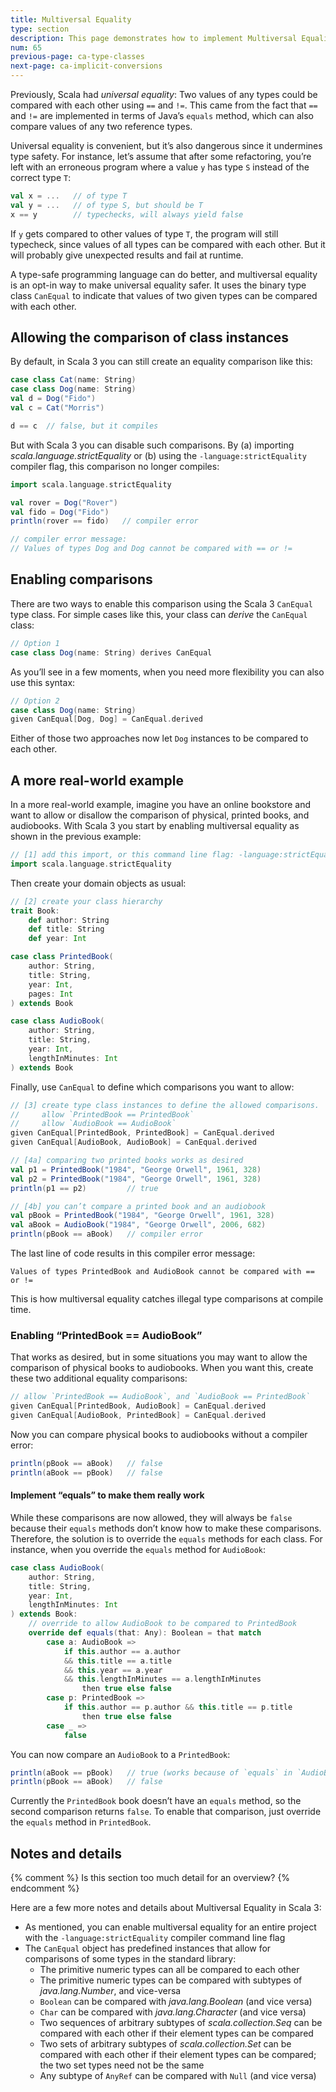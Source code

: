 ```yaml
---
title: Multiversal Equality
type: section
description: This page demonstrates how to implement Multiversal Equality in Scala 3.
num: 65
previous-page: ca-type-classes
next-page: ca-implicit-conversions
---
```



Previously, Scala had *universal equality*: Two values of any types could be compared with each other using `==` and `!=`. This came from the fact that `==` and `!=` are implemented in terms of Java’s `equals` method, which can also compare values of any two reference types.

Universal equality is convenient, but it’s also dangerous since it undermines type safety. For instance, let’s assume that after some refactoring, you’re left with an erroneous program where a value `y` has type `S` instead of the correct type `T`:

```scala
val x = ...   // of type T
val y = ...   // of type S, but should be T
x == y        // typechecks, will always yield false
```

If `y` gets compared to other values of type `T`, the program will still typecheck, since values of all types can be compared with each other. But it will probably give unexpected results and fail at runtime.

A type-safe programming language can do better, and multiversal equality is an opt-in way to make universal equality safer. It uses the binary type class `CanEqual` to indicate that values of two given types can be compared with each other.


## Allowing the comparison of class instances

By default, in Scala 3 you can still create an equality comparison like this:

```scala
case class Cat(name: String)
case class Dog(name: String)
val d = Dog("Fido")
val c = Cat("Morris")

d == c  // false, but it compiles
```

But with Scala 3 you can disable such comparisons. By (a) importing *scala.language.strictEquality* or (b) using the `-language:strictEquality` compiler flag, this comparison no longer compiles:

```scala
import scala.language.strictEquality

val rover = Dog("Rover")
val fido = Dog("Fido")
println(rover == fido)   // compiler error

// compiler error message:
// Values of types Dog and Dog cannot be compared with == or !=
````


## Enabling comparisons

There are two ways to enable this comparison using the Scala 3 `CanEqual` type class. For simple cases like this, your class can *derive* the `CanEqual` class:

```scala
// Option 1
case class Dog(name: String) derives CanEqual
```

As you’ll see in a few moments, when you need more flexibility you can also use this syntax:

```scala
// Option 2
case class Dog(name: String)
given CanEqual[Dog, Dog] = CanEqual.derived
```

Either of those two approaches now let `Dog` instances to be compared to each other.


## A more real-world example

In a more real-world example, imagine you have an online bookstore and want to allow or disallow the comparison of physical, printed books, and audiobooks. With Scala 3 you start by enabling multiversal equality as shown in the previous example:

```scala
// [1] add this import, or this command line flag: -language:strictEquality
import scala.language.strictEquality
```

Then create your domain objects as usual:

```scala
// [2] create your class hierarchy
trait Book:
    def author: String
    def title: String
    def year: Int

case class PrintedBook(
    author: String,
    title: String,
    year: Int,
    pages: Int
) extends Book

case class AudioBook(
    author: String,
    title: String,
    year: Int,
    lengthInMinutes: Int
) extends Book
```

Finally, use `CanEqual` to define which comparisons you want to allow:

```scala
// [3] create type class instances to define the allowed comparisons.
//     allow `PrintedBook == PrintedBook`
//     allow `AudioBook == AudioBook`
given CanEqual[PrintedBook, PrintedBook] = CanEqual.derived
given CanEqual[AudioBook, AudioBook] = CanEqual.derived

// [4a] comparing two printed books works as desired
val p1 = PrintedBook("1984", "George Orwell", 1961, 328)
val p2 = PrintedBook("1984", "George Orwell", 1961, 328)
println(p1 == p2)         // true

// [4b] you can’t compare a printed book and an audiobook
val pBook = PrintedBook("1984", "George Orwell", 1961, 328)
val aBook = AudioBook("1984", "George Orwell", 2006, 682)
println(pBook == aBook)   // compiler error
```

The last line of code results in this compiler error message:

````
Values of types PrintedBook and AudioBook cannot be compared with == or !=
````

This is how multiversal equality catches illegal type comparisons at compile time.


### Enabling “PrintedBook == AudioBook”

That works as desired, but in some situations you may want to allow the comparison of physical books to audiobooks. When you want this, create these two additional equality comparisons:

```scala
// allow `PrintedBook == AudioBook`, and `AudioBook == PrintedBook`
given CanEqual[PrintedBook, AudioBook] = CanEqual.derived
given CanEqual[AudioBook, PrintedBook] = CanEqual.derived
```

Now you can compare physical books to audiobooks without a compiler error:

```scala
println(pBook == aBook)   // false
println(aBook == pBook)   // false
```

#### Implement “equals” to make them really work

While these comparisons are now allowed, they will always be `false` because their `equals` methods don’t know how to make these comparisons. Therefore, the solution is to override the `equals` methods for each class. For instance, when you override the `equals` method for `AudioBook`:

```scala
case class AudioBook(
    author: String,
    title: String,
    year: Int,
    lengthInMinutes: Int
) extends Book:
    // override to allow AudioBook to be compared to PrintedBook
    override def equals(that: Any): Boolean = that match
        case a: AudioBook =>
            if this.author == a.author
            && this.title == a.title
            && this.year == a.year
            && this.lengthInMinutes == a.lengthInMinutes
                then true else false
        case p: PrintedBook =>
            if this.author == p.author && this.title == p.title
                then true else false
        case _ =>
            false
```

You can now compare an `AudioBook` to a `PrintedBook`:

```scala
println(aBook == pBook)   // true (works because of `equals` in `AudioBook`)
println(pBook == aBook)   // false
```

Currently the `PrintedBook` book doesn’t have an `equals` method, so the second comparison returns `false`. To enable that comparison, just override the `equals` method in `PrintedBook`.


## Notes and details

{% comment %}
Is this section too much detail for an overview?
{% endcomment %}


Here are a few more notes and details about Multiversal Equality in Scala 3:

- As mentioned, you can enable multiversal equality for an entire project with the `-language:strictEquality` compiler command line flag
- The `CanEqual` object has predefined instances that allow for comparisons of some types in the standard library:
  - The primitive numeric types can all be compared to each other
  - The primitive numeric types can be compared with subtypes of _java.lang.Number_, and vice-versa
  - `Boolean` can be compared with _java.lang.Boolean_ (and vice versa)
  - `Char` can be compared with _java.lang.Character_ (and vice versa)
  - Two sequences of arbitrary subtypes of _scala.collection.Seq_ can be compared with each other if their element types can be compared
  - Two sets of arbitrary subtypes of _scala.collection.Set_ can be compared with each other if their element types can be compared; the two set types need not be the same
  - Any subtype of `AnyRef` can be compared with `Null` (and vice versa)
